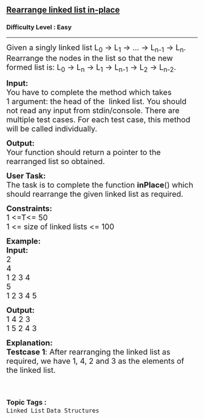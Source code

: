 <h2><a href="https://practice.geeksforgeeks.org/problems/rearrange-linked-list-in-place/1?page=1&difficulty[]=0&category[]=Linked%20List&sortBy=accuracy">Rearrange linked list in-place</a></h2><h3>Difficulty Level : Easy</h3><hr><div class="problems_problem_content__Xm_eO"><p><span style="font-size:20px">Given a singly linked list L<sub>0</sub> -&gt; L<sub>1</sub> -&gt; … -&gt; L<sub>n-1</sub> -&gt; L<sub>n</sub>. Rearrange the nodes in the list so that the new formed list is: L<sub>0</sub> -&gt; L<sub>n</sub> -&gt; L<sub>1</sub> -&gt; L<sub>n-1</sub> -&gt; L<sub>2</sub> -&gt; L<sub>n-2</sub>.</span></p>

<p><span style="font-size:20px"><strong>Input:</strong></span><br>
<span style="font-size:20px">You have to complete the method which takes 1&nbsp;argument: the head of the &nbsp;linked list. You should not read any input from stdin/console.&nbsp;There are multiple test cases. For each test case, this method will be called individually.</span></p>

<p><span style="font-size:20px"><strong>Output:</strong><br>
Your function should&nbsp;return a pointer to the rearranged list so obtained.</span></p>

<p><span style="font-size:20px"><strong>User Task:</strong><br>
The task is to complete the function <strong>inPlace</strong>() which should rearrange the given linked list as required.</span></p>

<p><span style="font-size:20px"><strong>Constraints:</strong><br>
1 &lt;=T&lt;= 50<br>
1 &lt;= size of linked lists &lt;= 100</span></p>

<p><span style="font-size:20px"><strong>Example:</strong></span><br>
<span style="font-size:20px"><strong>Input:</strong><br>
2<br>
4<br>
1 2 3 4<br>
5<br>
1 2 3 4 5 </span></p>

<p><span style="font-size:20px"><strong>Output:</strong><br>
1 4 2 3<br>
1 5 2 4 3</span></p>

<p><span style="font-size:20px"><strong>Explanation:<br>
Testcase 1</strong>: After rearranging the linked list as required, we have 1, 4, 2 and 3 as the elements of the linked list.</span><br>
&nbsp;</p>
</div><br><p><span style=font-size:18px><strong>Topic Tags : </strong><br><code>Linked List</code>&nbsp;<code>Data Structures</code>&nbsp;
